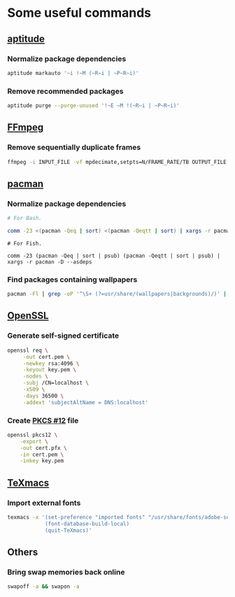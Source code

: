 # Some useful commands

## [aptitude](https://wiki.debian.org/Aptitude)

### Normalize package dependencies

```sh
aptitude markauto '~i !~M (~R~i | ~P~R~i)'
```

### Remove recommended packages

```sh
aptitude purge --purge-unused '!~E ~M !(~R~i | ~P~R~i)'
```

## [FFmpeg](https://www.ffmpeg.org)

### Remove sequentially duplicate frames

```sh
ffmpeg -i INPUT_FILE -vf mpdecimate,setpts=N/FRAME_RATE/TB OUTPUT_FILE
```

## [pacman](https://www.archlinux.org/pacman/)

### Normalize package dependencies

```sh
# For Bash.

comm -23 <(pacman -Qeq | sort) <(pacman -Qeqtt | sort) | xargs -r pacman -D --asdeps
```

```
# For Fish.

comm -23 (pacman -Qeq | sort | psub) (pacman -Qeqtt | sort | psub) | xargs -r pacman -D --asdeps
```

### Find packages containing wallpapers

```sh
pacman -Fl | grep -oP '^\S+ (?=usr/share/(wallpapers|backgrounds)/)' | sort -u
```

## [OpenSSL](https://www.openssl.org)

### Generate self-signed certificate

```sh
openssl req \
     -out cert.pem \
     -newkey rsa:4096 \
     -keyout key.pem \
     -nodes \
     -subj /CN=localhost \
     -x509 \
     -days 36500 \
     -addext 'subjectAltName = DNS:localhost'
```

### Create [PKCS #12](https://en.wikipedia.org/wiki/PKCS_12) file

```sh
openssl pkcs12 \
    -export \
    -out cert.pfx \
    -in cert.pem \
    -inkey key.pem
```

## [TeXmacs](https://www.texmacs.org)

### Import external fonts

```sh
texmacs -x '(set-preference "imported fonts" "/usr/share/fonts/adobe-source-code-pro:/usr/share/fonts/adobe-source-han-sans:/usr/share/fonts/adobe-source-han-serif:/usr/share/fonts/adobe-source-sans-pro:/usr/share/fonts/adobe-source-serif-pro")
            (font-database-build-local)
            (quit-TeXmacs)'
```

## Others

### Bring swap memories back online

```sh
swapoff -a && swapon -a
```
